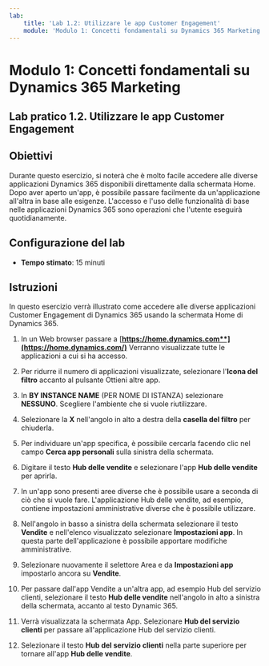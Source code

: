 ```yaml
---
lab:
    title: 'Lab 1.2: Utilizzare le app Customer Engagement'
    module: 'Modulo 1: Concetti fondamentali su Dynamics 365 Marketing'
---
```


Modulo 1: Concetti fondamentali su Dynamics 365 Marketing
========================

## Lab pratico 1.2. Utilizzare le app Customer Engagement 

## Obiettivi

Durante questo esercizio, si noterà che è molto facile accedere alle diverse applicazioni Dynamics 365 disponibili direttamente dalla schermata Home. Dopo aver aperto un'app, è possibile passare facilmente da un'applicazione all'altra in base alle esigenze. L'accesso e l'uso delle funzionalità di base nelle applicazioni Dynamics 365 sono operazioni che l'utente eseguirà quotidianamente.


## Configurazione del lab

  - **Tempo stimato**: 15 minuti

## Istruzioni

In questo esercizio verrà illustrato come accedere alle diverse applicazioni Customer Engagement di Dynamics 365 usando la schermata Home di Dynamics 365. 

1. In un Web browser passare a [**https://home.dynamics.com**](https://home.dynamics.com/)** Verranno visualizzate tutte le applicazioni a cui si ha accesso. 

2. Per ridurre il numero di applicazioni visualizzate, selezionare l'**Icona del filtro** accanto al pulsante Ottieni altre app. 

3. In **BY INSTANCE NAME** (PER NOME DI ISTANZA) selezionare **NESSUNO**. Scegliere l'ambiente che si vuole riutilizzare. 

4. Selezionare la **X** nell'angolo in alto a destra della **casella del filtro** per chiuderla. 

5. Per individuare un'app specifica, è possibile cercarla facendo clic nel campo **Cerca app personali** sulla sinistra della schermata. 

6. Digitare il testo **Hub delle vendite** e selezionare l'app **Hub delle vendite** per aprirla. 

7. In un'app sono presenti aree diverse che è possibile usare a seconda di ciò che si vuole fare. L'applicazione Hub delle vendite, ad esempio, contiene impostazioni amministrative diverse che è possibile utilizzare. 

8. Nell'angolo in basso a sinistra della schermata selezionare il testo **Vendite** e nell'elenco visualizzato selezionare **Impostazioni app**. In questa parte dell'applicazione è possibile apportare modifiche amministrative. 

9. Selezionare nuovamente il selettore Area e da **Impostazioni app** impostarlo ancora su **Vendite**.

10. Per passare dall'app Vendite a un'altra app, ad esempio Hub del servizio clienti, selezionare il testo **Hub delle vendite** nell'angolo in alto a sinistra della schermata, accanto al testo Dynamic 365. 

11. Verrà visualizzata la schermata App. Selezionare **Hub del servizio clienti** per passare all'applicazione Hub del servizio clienti. 

12. Selezionare il testo **Hub del servizio clienti** nella parte superiore per tornare all'app **Hub delle vendite**. 
